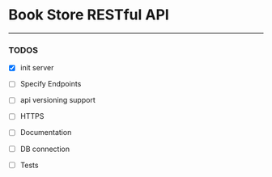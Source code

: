 # Book Store RESTful API








--- 
### TODOS
- [X] init server
- [ ] Specify Endpoints
- [ ] api versioning support
- [ ] HTTPS
- [ ] Documentation
- [ ] DB connection
- [ ] Tests

